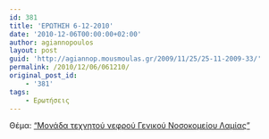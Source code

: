 ```yaml
---
id: 381
title: 'ΕΡΩΤΗΣΗ 6-12-2010'
date: '2010-12-06T00:00:00+02:00'
author: agiannopoulos
layout: post
guid: 'http://agiannop.mousmoulas.gr/2009/11/25/25-11-2009-33/'
permalink: /2010/12/06/061210/
original_post_id:
    - '381'
tags:
    - Ερωτήσεις
---
```


Θέμα: [“Μονάδα τεχνητού νεφρού Γενικού Νοσοκομείου Λαμίας”](/wp-content/uploads/2009/11/06122010_texnito_nefro_lamia.pdf)